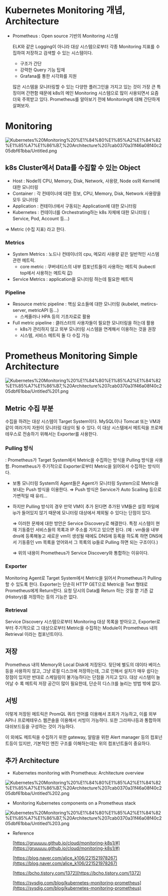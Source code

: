 # Kubernetes Monitoring 개념, Architecture

- Prometheus : Open source 기반의 Monitoring 시스템

    ELK와 같은 Logging이 아니라 대상 시스템으로부터 각종 Monitoring 지표를 수집하여 저장하고 검색할 수 있는 시스템이다.

    - 구조가 간단
    - 강력한 Query 기능 탑재
    - Grafana를 통한 시각화를 지원

    많은 시스템을 모니터링할 수 있는 다양한 플러그인을 가지고 있는 것이 가장 큰 특징이며 간편함 때문에 k8s의 메인 Monitoring 시스템으로 많이 사용되면서 요즘 더욱 주목받고 있다. Prometheus를 알아보기 전에 Monitoring에 대해 간단하게 살펴보자.

# Monitoring

![Kubernetes%20Monitoring%20%E1%84%80%E1%85%A2%E1%84%82%E1%85%A7%E1%86%B7,%20Architecture%207cab0370a31f46a08f40c205dbf61bba/Untitled.png](Kubernetes%20Monitoring%20%E1%84%80%E1%85%A2%E1%84%82%E1%85%A7%E1%86%B7,%20Architecture%207cab0370a31f46a08f40c205dbf61bba/Untitled.png)

## k8s Cluster에서 Data를 수집할 수 있는 Object

- Host : Node의 CPU, Memory, Disk, Network, 사용량, Node os와 Kernel에 대한 모니터링
- Container : 각 컨테이너에 대한 정보, CPU, Memory, Disk, Network 사용량을 모두 모니터링
- Application : 컨테이너에서 구동되는 Application에 대한 모니터링
- Kubernetes : 컨테이너를 Orchestrating하는 k8s 자체에 대한 모니터링 ( Service, Pod, Account 등...)

⇒ Metric (수집 지표) 라고 한다.

### Metrics

- System Metrics : 노드나 컨테이너의 cpu, 메모리 사용량 같은 일반적인 시스템 관련 메트릭.
    - core metric : 쿠버네티스의 내부 컴포넌트들이 사용하는 메트릭 (kubectl top에서 사용하는 메트릭 값)
- Service Metrics : application을 모니터링 하는데 필요한 메트릭

### Pipeline

- Resource metric pipeline : 핵심 요소들에 대한 모니터링 (kubelet, metircs-server, metricAPI 등...)
    - 스케줄러나 HPA 등의 기초자료로 활용
- Full metric pipeline : 클러스터의 사용자들이 필요한 모니터링을 하는데 활용
    - k8s가 관리하지 않고 외부 모니터링 시스템을 연계해서 이용하는 것을 권장
    - 시스템, 서비스 메트릭 둘 다 수집 가능

# Prometheus Monitoring Simple Architecture

![Kubernetes%20Monitoring%20%E1%84%80%E1%85%A2%E1%84%82%E1%85%A7%E1%86%B7,%20Architecture%207cab0370a31f46a08f40c205dbf61bba/Untitled%201.png](Kubernetes%20Monitoring%20%E1%84%80%E1%85%A2%E1%84%82%E1%85%A7%E1%86%B7,%20Architecture%207cab0370a31f46a08f40c205dbf61bba/Untitled%201.png)

## Metric 수집 부분

수집을 하려는 대상 시스템이 Target System이다. MySQL이나 Tomcat 또는 VM과 같이 여러가지 자원이 모니터링 대상이 될 수 있다. 이 대상 시스템에서 메트릭을 프로메테우스로 전송하기 위해서는 Exporter를 사용한다.

### Pulling 방식

: Prometheus가 Target System에서 Metric을 수집하는 방식을 Pulling 방식을 사용함. Prometheus가 주기적으로 Exporter로부터 Metric을 읽어와서 수집하는 방식이다.

- 보통 모니터링 System의 Agent들은 Agent가 모니터링 System으로 Metric을 보내는 Push 방식을 이용한다. ⇒ Push 방식은 Service가 Auto Scailing 등으로 가변적일 때 유리...
- 하지만 Pulling 방식의 경우 만약 VM이 추가 된다면 추가된 VM들은 설정 파일에 ip가 들어있지 않기 때문에 모니터링 대상에서 제외될 수 있다는 단점이 있다.

    ⇒ 이러한 문제에 대한 방안은 Service Discovery로 해결한다. 특정 시스템이 현재 기동중인 서비스들의 목록과 IP 주소를 가지고 있으면 된다. (예 : vm들을 내부 dns에 등록해놓고 새로운 vm이 생성될 때에도 DNS에 등록을 하도록 하면 DNS에서 기동중인 vm 목록을 얻어와서 그 목록의 ip들로 Pulling 하면 되는 구조이다.)

    ⇒ 위의 내용이 Prometheus가 Service Discovery와 통합하는 이유이다.

### Exporter

Monitoring Agent로 Target System에서 Metric을 읽어서 Prometheus가 Pulling할 수 있도록 한다. Exporter는 단순히 HTTP GET으로 Metric을 Text 형태로 Prometheus에게 Return한다. 요청 당시의 Data를 Return 하는 것일 뿐 기존 값 (History)를 저장하는 등의 기능은 없다.

### Retrieval

Service Discovery 시스템으로부터 Monitoring 대상 목록을 받아오고, Exporter로부터 주기적으로 그 대상으로부터 Metric을 수집하는 Module이 Prometheus 내의 Retrieval 이라는 컴포넌트이다.

## 저장

Prometheus 내의 Memory와 Local Disk에 저장된다. 뒷단에 별도의 데이타 베이스등을 사용하지 않고, 그냥 로컬 디스크에 저장하는데, 그로 인해서 설치가 매우 쉽다는 장점이 있지만 반대로 스케일링이 불가능하다는 단점을 가지고 있다. 대상 시스템이 늘어날 수 록 메트릭 저장 공간이 많이 필요한데, 단순히 디스크를 늘리는 방법 밖에 없다.

## 서빙

이렇게 저장된 메트릭은 PromQL 쿼리 언어를 이용해서 조회가 가능하고, 이를 외부 API나 프로메테우스 웹콘솔을 이용해서 서빙이 가능하다. 또한 그라파나등과 통합하여 대쉬보드등을 구성하는 것이 가능하다.

이 외에도 메트릭을 수집하기 위한 gateway, 알람을 위한 Alert manager 등의 컴포넌트등이 있지만, 기본적인 엔진 구조를 이해하는데는 위의 컴포넌트들이 중요하다.

## 추가 Architecture

- Kubernetes monitoring with Prometheus: Architecture overview

![Kubernetes%20Monitoring%20%E1%84%80%E1%85%A2%E1%84%82%E1%85%A7%E1%86%B7,%20Architecture%207cab0370a31f46a08f40c205dbf61bba/Untitled%202.png](Kubernetes%20Monitoring%20%E1%84%80%E1%85%A2%E1%84%82%E1%85%A7%E1%86%B7,%20Architecture%207cab0370a31f46a08f40c205dbf61bba/Untitled%202.png)

- Monitoring Kubernetes components on a Prometheus stack

![Kubernetes%20Monitoring%20%E1%84%80%E1%85%A2%E1%84%82%E1%85%A7%E1%86%B7,%20Architecture%207cab0370a31f46a08f40c205dbf61bba/Untitled%203.png](Kubernetes%20Monitoring%20%E1%84%80%E1%85%A2%E1%84%82%E1%85%A7%E1%86%B7,%20Architecture%207cab0370a31f46a08f40c205dbf61bba/Untitled%203.png)

- Reference

    [https://gruuuuu.github.io/cloud/monitoring-k8s1/#](https://gruuuuu.github.io/cloud/monitoring-k8s1/#)

    [https://blog.naver.com/alice_k106/221521978267](https://blog.naver.com/alice_k106/221521978267)

    [https://bcho.tistory.com/1372](https://bcho.tistory.com/1372)

    [https://sysdig.com/blog/kubernetes-monitoring-prometheus](https://sysdig.com/blog/kubernetes-monitoring-prometheus)
